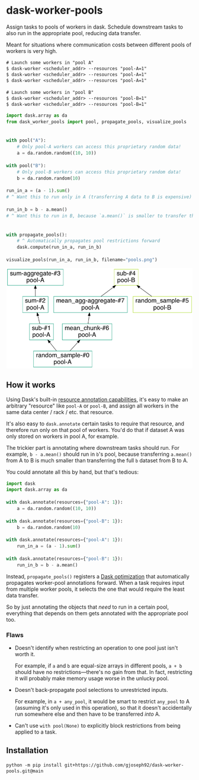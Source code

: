 # dask-worker-pools

Assign tasks to pools of workers in dask. Schedule downstream tasks to also run in the appropriate pool, reducing data transfer.

Meant for situations where communication costs between different pools of workers is very high.

```
# Launch some workers in "pool A"
$ dask-worker <scheduler_addr> --resources "pool-A=1"
$ dask-worker <scheduler_addr> --resources "pool-A=1"
$ dask-worker <scheduler_addr> --resources "pool-A=1"

# Launch some workers in "pool B"
$ dask-worker <scheduler_addr> --resources "pool-B=1"
$ dask-worker <scheduler_addr> --resources "pool-B=1"
```

```python
import dask.array as da
from dask_worker_pools import pool, propagate_pools, visualize_pools


with pool("A"):
    # Only pool-A workers can access this proprietary random data!
    a = da.random.random((10, 10))

with pool("B"):
    # Only pool-B workers can access this proprietary random data!
    b = da.random.random(10)

run_in_a = (a - 1).sum()
# ^ Want this to run only in A (transferring A data to B is expensive)

run_in_b = b - a.mean()
# ^ Want this to run in B, because `a.mean()` is smaller to transfer than all of `b`


with propagate_pools():
    # ^ Automatically propagates pool restrictions forward
    dask.compute(run_in_a, run_in_b)

visualize_pools(run_in_a, run_in_b, filename="pools.png")
```

![image](pools.png)

## How it works

Using Dask's built-in [resource annotation capabilities](http://distributed.dask.org/en/stable/resources.html), it's easy to make an arbitrary "resource" like `pool-A` or `pool-B`, and assign all workers in the same data center / rack / etc. that resource.

It's also easy to `dask.annotate` certain tasks to require that resource, and therefore run only on that pool of workers. You'd do that if dataset A was only stored on workers in pool A, for example.

The trickier part is annotating where downstream tasks should run. For example, `b - a.mean()` should run in `b`'s pool, because transferring `a.mean()` from A to B is much smaller than transferring the full `b` dataset from B to A.

You could annotate all this by hand, but that's tedious:

```python
import dask
import dask.array as da

with dask.annotate(resources={"pool-A": 1}):
    a = da.random.random((10, 10))

with dask.annotate(resources={"pool-B": 1}):
    b = da.random.random(10)

with dask.annotate(resources={"pool-A": 1}):
    run_in_a = (a - 1).sum()

with dask.annotate(resources={"pool-B": 1}):
    run_in_b = b - a.mean()

```

Instead, `propagate_pools()` registers a [Dask optimization](https://docs.dask.org/en/stable/optimize.html#customizing-optimization) that automatically propagates worker-pool annotations forward. When a task requires input from multiple worker pools, it selects the one that would require the least data transfer.

So by just annotating the objects that _need_ to run in a certain pool, everything that depends on them gets annotated with the appropriate pool too.

### Flaws

* Doesn't identify when restricting an operation to one pool just isn't worth it.

  For example, if `a` and `b` are equal-size arrays in different pools, `a + b` should have no restrictions—there's no gain from that. In fact, restricting it will probably make memory usage worse in the unlucky pool.
* Doesn't back-propagate pool selections to unrestricted inputs.

  For example, in `a + any_pool`, it would be smart to restrict `any_pool` to A (assuming it's only used in this operation), so that it doesn't accidentally run somewhere else and then have to be transferred _into_ A.
* Can't use `with pool(None)` to explicitly block restrictions from being applied to a task.

## Installation
```
python -m pip install git+https://github.com/gjoseph92/dask-worker-pools.git@main
```
